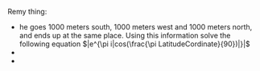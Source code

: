 Remy thing:
 - he goes 1000 meters south, 1000 meters west and 1000 meters north, and ends up at the same place. Using this information solve the following equation $|e^{\pi i|cos(\frac{\pi LatitudeCordinate}{90})|}|$  
 - 
 - 
<!--stackedit_data:
eyJoaXN0b3J5IjpbLTgzMzMxMDY2LC0xMjcxMTI5NjYzLC0xOT
I4NzAzNzczXX0=
-->